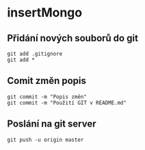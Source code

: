 insertMongo
===========

Přidání nových souborů do git
-----------------------------
```
git add .gitignore
git add *
```
Comit změn popis
-------------------
```
git commit -m "Popis změn"
git commit -m "Použití GIT v README.md"
```
Poslání na git server
----------------
```
git push -u origin master
```
